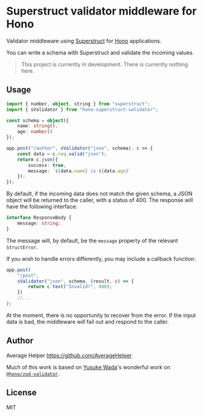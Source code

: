 # Superstruct validator middleware for Hono

Validator middleware using [Superstruct](https://docs.superstructjs.org) for [Hono](https://honojs.dev) applications.

You can write a schema with Superstruct and validate the incoming values.

> This project is currently in development. There is currently nothing here.

## Usage

```ts
import { number, object, string } from "superstruct";
import { sValidator } from "hono-superstruct-validator";

const schema = object({
	name: string(),
	age: number()
});

app.post("/author", sValidator("json", schema), c => {
	const data = c.req.valid("json");
	return c.json({
		success: true,
		message: `${data.name} is ${data.age}`
	});
});
```

By default, if the incoming data does not match the given schema, a JSON object will be returned to the caller, with a status of 400. The response will have the following interface:

```ts
interface ResponseBody {
	message: string;
}
```

The message will, by default, be the `message` property of the relevant `StructError`.

If you wish to handle errors differently, you may include a callback function:

```ts
app.post(
	"/post",
	sValidator("json", schema, (result, c) => {
		return c.text("Invalid!", 400);
	})
	//...
);
```

At the moment, there is no opportunity to recover from the error. If the input data is bad, the middleware _will_ fail out and respond to the caller.

## Author

Average Helper <https://github.com/AverageHelper>

Much of this work is based on [Yusuke Wada](https://github.com/yusukebe)'s wonderful work on [`@hono/zod-validator`](https://github.com/honojs/middleware/tree/main/packages/zod-validator).

## License

MIT
